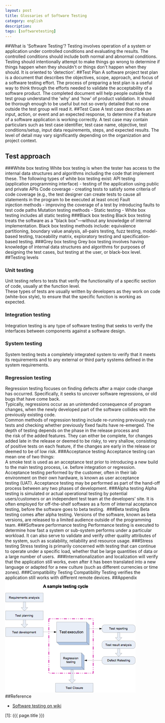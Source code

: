```yaml
---
layout: post
title: Glossaries of Software Testing
category: english
description: 
tags: [softwaretesting]
---
```

##What is 'Software Testing'?
Testing involves operation of a system or application under controlled conditions and evaluating the results. The controlled conditions should include both normal and abnormal conditions. Testing should intentionally attempt to make things go wrong to determine if things happen when they shouldn't or things don't happen when they should. It is oriented to 'detection'. 
##Test Plan
A software project test plan is a document that describes the objectives, scope, approach, and focus of a software testing effort. The process of preparing a test plan is a useful way to think through the efforts needed to validate the acceptability of a software product. The completed document will help people outside the test group understand the 'why' and 'how' of product validation. It should be thorough enough to be useful but not so overly detailed that no one outside the test group will read it. 
##Test Case
A test case describes an input, action, or event and an expected response, to determine if a feature of a software application is working correctly. A test case may contain particulars such as test case identifier, test case name, objective, test conditions/setup, input data requirements, steps, and expected results. The level of detail may vary significantly depending on the organization and project context. 
## Test approach
###White box testing 
White box testing is when the tester has access to the internal data structures and algorithms including the code that implement these.
The following types of white box testing exist:
API testing (application programming interface) - testing of the application using public and private APIs
Code coverage - creating tests to satisfy some criteria of code coverage (e.g., the test designer can create tests to cause all statements in the program to be executed at least once)
Fault injection methods - improving the coverage of a test by introducing faults to test code paths
Mutation testing methods - Static testing - White box testing includes all static testing
###Black box testing
Black box testing treats the software as a "black box"—without any knowledge of internal implementation. Black box testing methods include: equivalence partitioning, boundary value analysis, all-pairs testing, fuzz testing, model-based testing, traceability matrix, exploratory testing and specification-based testing.
###Grey box testing 
Grey box testing involves having knowledge of internal data structures and algorithms for purposes of designing the test cases, but testing at the user, or black-box level.
##Testing levels
### Unit testing 
Unit testing refers to tests that verify the functionality of a specific section of code, usually at the function level. 
<br/>These types of tests are usually written by developers as they work on code (white-box style), to ensure that the specific function is working as expected.
### Integration testing 
Integration testing is any type of software testing that seeks to verify the interfaces between components against a software design. 
### System testing 
System testing tests a completely integrated system to verify that it meets its requirements and to any external or third party systems defined in the system requirements.
### Regression testing 
Regression testing focuses on finding defects after a major code change has occurred. Specifically, it seeks to uncover software regressions, or old bugs that have come back.
<br/>Typically, regressions occur as an unintended consequence of program changes, when the newly developed part of the software collides with the previously existing code.
<br/>Common methods of regression testing include re-running previously run tests and checking whether previously fixed faults have re-emerged. The depth of testing depends on the phase in the release process and the risk of the added features. They can either be complete, for changes added late in the release or deemed to be risky, to very shallow, consisting of positive tests on each feature, if the changes are early in the release or deemed to be of low risk.
###Acceptance testing 
Acceptance testing can mean one of two things:
<br/>A smoke test is used as an acceptance test prior to introducing a new build to the main testing process, i.e. before integration or regression.
<br/>Acceptance testing performed by the customer, often in their lab environment on their own hardware, is known as user acceptance testing (UAT). Acceptance testing may be performed as part of the hand-off process between any two phases of development.
###Alpha testing 
Alpha testing is simulated or actual operational testing by potential users/customers or an independent test team at the developers' site. 
It is often employed for off-the-shelf software as a form of internal acceptance testing, before the software goes to beta testing. 
###Beta testing 
Beta testing comes after alpha testing. Versions of the software, known as beta versions, are released to a limited audience outside of the programming team.
###Software performance testing
Performance testing is executed to determine how fast a system or sub-system performs under a particular workload. It can also serve to validate and verify other quality attributes of the system, such as scalability, reliability and resource usage.
###Stress testing
Stress testing is primarily concerned with testing that can continue to operate under a specific load, whether that be large quantities of data or a large number of users. 
###Internationalization and localization 
will verify that the application still works, even after it has been translated into a new language or adapted for a new culture (such as different currencies or time zones).
###Compatibility Testing
Compatibility Testing verifies the application still works with different remote devices.
##Appendix
![sample testing cycle](/images/english/sampletestingcycle.png)
##Reference
* [Software testing on wiki](http://en.wikipedia.org/wiki/Software_testing)   

[Angelia]:    http://angeliaw.github.com   "Angelia"
[1]:    ({{ page.title }})
